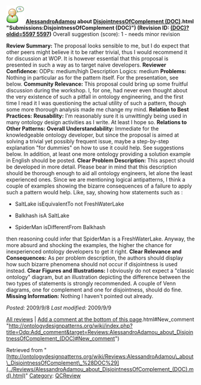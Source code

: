 [![](../images/thumb/2/29/Reviewer.png/48px-Reviewer.png)](../Image/Reviewer.png.md "Reviewer.png")
__[AlessandroAdamou](../User/AlessandroAdamou.md "User:AlessandroAdamou") about [DisjointnessOfComplement (DOC)](../Submissions/DisjointnessOfComplement_(DOC).md).html "Submissions:DisjointnessOfComplement (DOC)") (Revision ID: [(DOC)?oldid=5597 5597](../Submissions/DisjointnessOfComplement.md "http://ontologydesignpatterns.org/wiki/Submissions:DisjointnessOfComplement"))__
Overall suggestion (score): 1 - needs minor revision




 __Review Summary:__ The proposal looks sensible to me, but I do expect that other peers might believe it to be rather trivial, thus I would recommend it for discussion at WOP. It is however essential that this proposal is presented in such a way as to target naive developers.
__Reviewer Confidence:__ ODPs: medium/high
Description Logics: medium
__Problems:__ Nothing in particular as for the pattern itself. For the presentation, see below.
__Community Relevance:__ This proposal could bring up some fruitful discussion during the workshop. I, for one, had never even thought about the very existence of such a pitfall in ontology engineering, and the first time I read it I was questioning the actual utility of such a pattern, though some more thorough analysis made me change my mind.
__Relation to Best Practices:__ 
__Reusability:__ I'm reasonably sure it is unwittingly being used in many ontology design activities as I write. At least I hope so.
__Relations to Other Patterns:__ 
__Overall Understandability:__ Immediate for the knowledgeable ontology developer, but since the proposal is aimed at solving a trivial yet possibly frequent issue, maybe a step-by-step explanation "for dummies" on how to use it could help. See suggestions below. 
In addition, at least one more ontology providing a solution example in English should be posted.
__Clear Problem Description:__ This aspect should be developed in more detail. Please bear in mind that this description should be thorough enough to aid all ontology engineers, let alone the least experienced ones.
Since we are mentioning logical antipatterns, I think a couple of examples showing the bizarre consequences of a failure to apply such a pattern would help. Like, say, showing how statements such as : 


- SaltLake isEquivalentTo not FreshWaterLake  

- Balkhash isA SaltLake  

- SpiderMan isDifferentFrom Balkhash  




then reasoning could infer that SpiderMan is a FreshWaterLake. Anyway, the more absurd and shocking the examples, the higher the chance for inexperienced ontology developers to get it right.
__Clear Relevance and Consequences:__ As per problem description, the authors should display how such bizarre phenomena should not occur if disjointness is used instead.
__Clear Figures and Illustrations:__ I obviously do not expect a "classic ontology" diagram, but an illustration depicting the difference between the two types of statements is strongly recommended. A couple of Venn diagrams, one for complement and one for disjointness, should do fine.
__Missing Information:__ Nothing I haven't pointed out already.

_Posted:_ 2009/9/8 _Last modified:_ 2009/9/9



[All reviews](../Reviews/Main.md "Reviews:Main") | [Add a comment at the bottom of this page](index.php@title=Odp%253AAdd_comment&target=../Reviews/AlessandroAdamou_about_DisjointnessOfComplement_(DOC).md).html#New_comment "http://ontologydesignpatterns.org/wiki/index.php?title=Odp:Add_comment&target=Reviews:AlessandroAdamou_about_DisjointnessOfComplement_(DOC)#New_comment")


Retrieved from "[http://ontologydesignpatterns.org/wiki/Reviews:AlessandroAdamou\_about\_DisjointnessOfComplement\_%28DOC%29](../Reviews/AlessandroAdamou_about_DisjointnessOfComplement_(DOC).md).html)"
 [Category](http://ontologydesignpatterns.org/wiki/Special:Categories "Special:Categories"): [QCReview](../Category/QCReview.md "Category:QCReview")